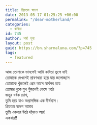 ```yaml
---
title: প্রিয়তম স্বদেশ
date: 2013-05-17 01:25:25 +06:00
permalink: "/dear-motherland/"
categories:
  - কবিতা
id: 745
author: শর্মা লুনা
layout: post
guid: https://bn.sharmaluna.com/?p=745
tags:
  - featured
---
```


আজ তোমাকে ভাবলেই আমি কবিতা ভুলে যাই  
তোমাকে দেখলেই শ্রাবণধারা হয়ে যায় জলোচ্ছাস  
তোমাকে খুঁজলেই প্রেম আসে স্বার্থপর হয়ে  
তোমার বুকে মুখ গুঁজলেই ভেসে ওঠে  
জন্তুর ধর্ষক চোখ,  
তুমি হয়ে যাও অপ্রাসঙ্গিক এক দীর্ঘশ্বাস।  
প্রিয়তম স্বদেশ আমার  
তুমি একবার উঠে দাঁড়াও আর!  
একবার!!
